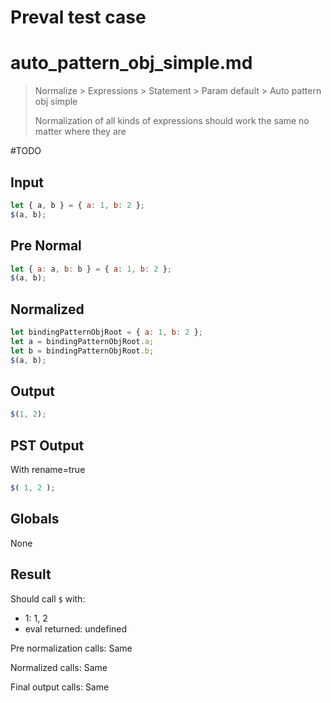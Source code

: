 # Preval test case

# auto_pattern_obj_simple.md

> Normalize > Expressions > Statement > Param default > Auto pattern obj simple
>
> Normalization of all kinds of expressions should work the same no matter where they are

#TODO

## Input

`````js filename=intro
let { a, b } = { a: 1, b: 2 };
$(a, b);
`````

## Pre Normal

`````js filename=intro
let { a: a, b: b } = { a: 1, b: 2 };
$(a, b);
`````

## Normalized

`````js filename=intro
let bindingPatternObjRoot = { a: 1, b: 2 };
let a = bindingPatternObjRoot.a;
let b = bindingPatternObjRoot.b;
$(a, b);
`````

## Output

`````js filename=intro
$(1, 2);
`````

## PST Output

With rename=true

`````js filename=intro
$( 1, 2 );
`````

## Globals

None

## Result

Should call `$` with:
 - 1: 1, 2
 - eval returned: undefined

Pre normalization calls: Same

Normalized calls: Same

Final output calls: Same
